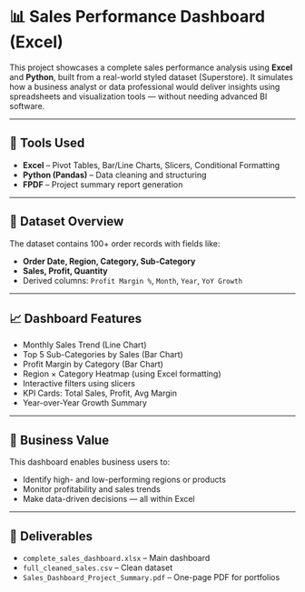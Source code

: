 # 📊 Sales Performance Dashboard (Excel)

This project showcases a complete sales performance analysis using **Excel** and **Python**, built from a real-world styled dataset (Superstore). It simulates how a business analyst or data professional would deliver insights using spreadsheets and visualization tools — without needing advanced BI software.

---

## 🔧 Tools Used
- **Excel** – Pivot Tables, Bar/Line Charts, Slicers, Conditional Formatting
- **Python (Pandas)** – Data cleaning and structuring
- **FPDF** – Project summary report generation

---

## 📁 Dataset Overview
The dataset contains 100+ order records with fields like:
- **Order Date, Region, Category, Sub-Category**
- **Sales, Profit, Quantity**
- Derived columns: `Profit Margin %`, `Month`, `Year`, `YoY Growth`

---

## 📈 Dashboard Features
- Monthly Sales Trend (Line Chart)
- Top 5 Sub-Categories by Sales (Bar Chart)
- Profit Margin by Category (Bar Chart)
- Region × Category Heatmap (using Excel formatting)
- Interactive filters using slicers
- KPI Cards: Total Sales, Profit, Avg Margin
- Year-over-Year Growth Summary

---

## 📌 Business Value
This dashboard enables business users to:
- Identify high- and low-performing regions or products
- Monitor profitability and sales trends
- Make data-driven decisions — all within Excel

---

## 📄 Deliverables
- `complete_sales_dashboard.xlsx` – Main dashboard
- `full_cleaned_sales.csv` – Clean dataset
- `Sales_Dashboard_Project_Summary.pdf` – One-page PDF for portfolios
